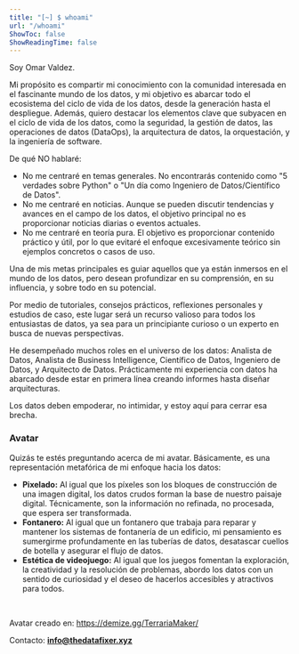 ```yaml
---
title: "[~] $ whoami"
url: "/whoami"
ShowToc: false
ShowReadingTime: false
---
```


Soy Omar Valdez.

Mi propósito es compartir mi conocimiento con la comunidad interesada en el fascinante mundo de los datos, y mi objetivo es abarcar todo el ecosistema del ciclo de vida de los datos, desde la generación hasta el despliegue. Además, quiero destacar los elementos clave que subyacen en el ciclo de vida de los datos, como la seguridad, la gestión de datos, las operaciones de datos (DataOps), la arquitectura de datos, la orquestación, y la ingeniería de software.

De qué NO hablaré:
- No me centraré en temas generales. No encontrarás contenido como "5 verdades sobre Python" o "Un día como Ingeniero de Datos/Científico de Datos".
- No me centraré en noticias. Aunque se pueden discutir tendencias y avances en el campo de los datos, el objetivo principal no es proporcionar noticias diarias o eventos actuales.
- No me centraré en teoría pura. El objetivo es proporcionar contenido práctico y útil, por lo que evitaré el enfoque excesivamente teórico sin ejemplos concretos o casos de uso.

Una de mis metas principales es guiar aquellos que ya están inmersos en el mundo de los datos, pero desean profundizar en su comprensión, en su influencia, y sobre todo en su potencial.

Por medio de tutoriales, consejos prácticos, reflexiones personales y estudios de caso, este lugar será un recurso valioso para todos los entusiastas de datos, ya sea para un principiante curioso o un experto en busca de nuevas perspectivas.

He desempeñado muchos roles en el universo de los datos: Analista de Datos, Analista de Business Intelligence, Científico de Datos, Ingeniero de Datos, y Arquitecto de Datos. Prácticamente mi experiencia con datos ha abarcado desde estar en primera línea creando informes hasta diseñar arquitecturas.

Los datos deben empoderar, no intimidar, y estoy aquí para cerrar esa brecha.

### Avatar

Quizás te estés preguntando acerca de mi avatar. Básicamente, es una representación metafórica de mi enfoque hacia los datos:

- **Pixelado:** Al igual que los píxeles son los bloques de construcción de una imagen digital, los datos crudos forman la base de nuestro paisaje digital. Técnicamente, son la información no refinada, no procesada, que espera ser transformada.
- **Fontanero:** Al igual que un fontanero que trabaja para reparar y mantener los sistemas de fontanería de un edificio, mi pensamiento es sumergirme profundamente en las tuberías de datos, desatascar cuellos de botella y asegurar el flujo de datos.
- **Estética de videojuego:** Al igual que los juegos fomentan la exploración, la creatividad y la resolución de problemas, abordo los datos con un sentido de curiosidad y el deseo de hacerlos accesibles y atractivos para todos.

&nbsp;

Avatar creado en: https://demize.gg/TerrariaMaker/

Contacto: **info@thedatafixer.xyz**
